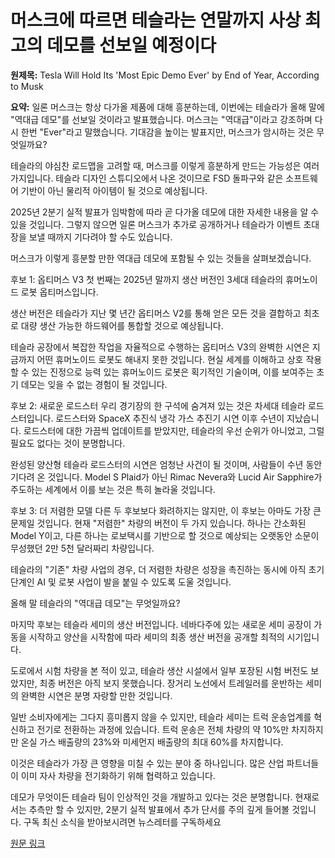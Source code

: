 # 머스크에 따르면 테슬라는 연말까지 사상 최고의 데모를 선보일 예정이다

**원제목:** Tesla Will Hold Its 'Most Epic Demo Ever' by End of Year, According to Musk

**요약:** 일론 머스크는 항상 다가올 제품에 대해 흥분하는데, 이번에는 테슬라가 올해 말에 "역대급 데모"를 선보일 것이라고 발표했습니다. 머스크는 "역대급"이라고 강조하며 다시 한번 "Ever"라고 말했습니다. 기대감을 높이는 발표지만, 머스크가 암시하는 것은 무엇일까요?

테슬라의 야심찬 로드맵을 고려할 때, 머스크를 이렇게 흥분하게 만드는 가능성은 여러 가지입니다. 테슬라 디자인 스튜디오에서 나온 것이므로 FSD 돌파구와 같은 소프트웨어 기반이 아닌 물리적 아이템이 될 것으로 예상됩니다.

2025년 2분기 실적 발표가 임박함에 따라 곧 다가올 데모에 대한 자세한 내용을 알 수 있을 것입니다. 그렇지 않으면 일론 머스크가 추가로 공개하거나 테슬라가 이벤트 초대장을 보낼 때까지 기다려야 할 수도 있습니다.

머스크가 이렇게 흥분할 만한 역대급 데모에 포함될 수 있는 것들을 살펴보겠습니다.

후보 1: 옵티머스 V3
첫 번째는 2025년 말까지 생산 버전인 3세대 테슬라의 휴머노이드 로봇 옵티머스입니다.

생산 버전은 테슬라가 지난 몇 년간 옵티머스 V2를 통해 얻은 모든 것을 결합하고 최초로 대량 생산 가능한 하드웨어를 통합할 것으로 예상됩니다.

테슬라 공장에서 복잡한 작업을 자율적으로 수행하는 옵티머스 V3의 완벽한 시연은 지금까지 어떤 휴머노이드 로봇도 해내지 못한 것입니다. 현실 세계를 이해하고 상호 작용할 수 있는 진정으로 능력 있는 휴머노이드 로봇은 획기적인 기술이며, 이를 보여주는 초기 데모는 잊을 수 없는 경험이 될 것입니다.

후보 2: 새로운 로드스터
우리 경기장의 한 구석에 숨겨져 있는 것은 차세대 테슬라 로드스터입니다. 로드스터와 SpaceX 추진식 냉각 가스 추진기 시연 이후 수년이 지났습니다. 로드스터에 대한 가끔씩 업데이트를 받았지만, 테슬라의 우선 순위가 아니었고, 그럴 필요도 없다는 것이 분명합니다.

완성된 양산형 테슬라 로드스터의 시연은 엄청난 사건이 될 것이며, 사람들이 수년 동안 기다려 온 것입니다. Model S Plaid가 아닌 Rimac Nevera와 Lucid Air Sapphire가 주도하는 세계에서 이를 보는 것은 특히 놀라울 것입니다.

후보 3: 더 저렴한 모델
다른 두 후보보다 화려하지는 않지만, 이 후보는 아마도 가장 큰 문제일 것입니다. 현재 "저렴한" 차량의 버전이 두 가지 있습니다. 하나는 간소화된 Model Y이고, 다른 하나는 로보택시를 기반으로 할 것으로 예상되는 오랫동안 소문이 무성했던 2만 5천 달러짜리 차량입니다.

테슬라의 "기존" 차량 사업의 경우, 더 저렴한 차량은 성장을 촉진하는 동시에 아직 초기 단계인 AI 및 로봇 사업이 발을 붙일 수 있도록 도울 것입니다.

올해 말 테슬라의 "역대급 데모"는 무엇일까요?

마지막 후보는 테슬라 세미의 생산 버전입니다. 네바다주에 있는 새로운 세미 공장이 가동을 시작하고 양산을 시작함에 따라 세미의 최종 생산 버전을 공개할 최적의 시기입니다.

도로에서 시험 차량을 본 적이 있고, 테슬라 생산 시설에서 일부 포장된 시험 버전도 보았지만, 최종 버전은 아직 보지 못했습니다. 장거리 노선에서 트레일러를 운반하는 세미의 완벽한 시연은 분명 자랑할 만한 것입니다.

일반 소비자에게는 그다지 흥미롭지 않을 수 있지만, 테슬라 세미는 트럭 운송업계를 혁신하고 전기로 전환하는 과정에 있습니다. 트럭 운송은 전체 차량의 약 10%만 차지하지만 온실 가스 배출량의 23%와 미세먼지 배출량의 최대 60%를 차지합니다.

이것은 테슬라가 가장 큰 영향을 미칠 수 있는 분야 중 하나입니다. 많은 산업 파트너들이 이미 자사 차량을 전기화하기 위해 협력하고 있습니다.

데모가 무엇이든 테슬라 팀이 인상적인 것을 개발하고 있다는 것은 분명합니다. 현재로서는 추측만 할 수 있지만, 2분기 실적 발표에서 추가 단서를 주의 깊게 들어볼 것입니다.
구독
최신 소식을 받아보시려면 뉴스레터를 구독하세요

[원문 링크](https://www.notateslaapp.com/news/2939/tesla-will-hold-its-most-epic-demo-ever-by-end-of-year-according-to-musk)
